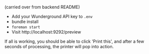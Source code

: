 (carried over from backend README)

* Add your Wunderground API key to `.env`
* bundle install
* `foreman start`
* Visit http://localhost:9292/preview

If all is working, you should be able to click 'Print this', and after a few seconds of processing, the printer will pop into action.
